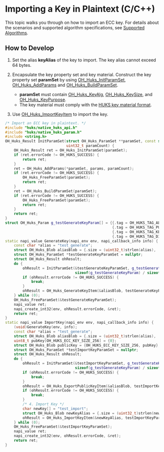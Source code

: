 # Importing a Key in Plaintext (C/C++)


This topic walks you through on how to import an ECC key. For details about the scenarios and supported algorithm specifications, see [Supported Algorithms](huks-key-import-overview.md#supported-algorithms).


## How to Develop

1. Set the alias **keyAlias** of the key to import.
   The key alias cannot exceed 64 bytes.

2. Encapsulate the key property set and key material. Construct the key property set **paramSet** by using [OH_Huks_InitParamSet](../../reference/native-apis/_huks_param_set_api.md#oh_huks_initparamset), [OH_Huks_AddParams](../../reference/native-apis/_huks_param_set_api.md#oh_huks_addparams) and [OH_Huks_BuildParamSet](../../reference/native-apis/_huks_param_set_api.md#oh_huks_buildparamset).
   - **paramSet** must contain [OH_Huks_KeyAlg](../../reference/native-apis/_huks_type_api.md#oh_huks_keyalg), [OH_Huks_KeySize](../../reference/native-apis/_huks_type_api.md#oh_huks_keysize), and [OH_Huks_KeyPurpose](../../reference/native-apis/_huks_type_api.md#oh_huks_keypurpose).
   - The key material must comply with the [HUKS key material format](huks-concepts.md#key-material-format).

3. Use [OH_Huks_ImportKeyItem](../../reference/native-apis/_huks_key_api.md#oh_huks_importkeyitem) to import the key.

```c++
/* Import an ECC key in plaintext. */
#include "huks/native_huks_api.h"
#include "huks/native_huks_param.h"
#include <string.h>
OH_Huks_Result InitParamSet(struct OH_Huks_ParamSet **paramSet, const struct OH_Huks_Param *params,
                            uint32_t paramCount) {
    OH_Huks_Result ret = OH_Huks_InitParamSet(paramSet);
    if (ret.errorCode != OH_HUKS_SUCCESS) {
        return ret;
    }
    ret = OH_Huks_AddParams(*paramSet, params, paramCount);
    if (ret.errorCode != OH_HUKS_SUCCESS) {
        OH_Huks_FreeParamSet(paramSet);
        return ret;
    }
    ret = OH_Huks_BuildParamSet(paramSet);
    if (ret.errorCode != OH_HUKS_SUCCESS) {
        OH_Huks_FreeParamSet(paramSet);
        return ret;
    }
    return ret;
}
struct OH_Huks_Param g_testGenerateKeyParam[] = {{.tag = OH_HUKS_TAG_ALGORITHM, .uint32Param = OH_HUKS_ALG_ECC},
                                                 {.tag = OH_HUKS_TAG_PURPOSE, .uint32Param = OH_HUKS_KEY_PURPOSE_AGREE},
                                                 {.tag = OH_HUKS_TAG_KEY_SIZE, .uint32Param = OH_HUKS_ECC_KEY_SIZE_256},
                                                 {.tag = OH_HUKS_TAG_DIGEST, .uint32Param = OH_HUKS_DIGEST_NONE}};
static napi_value GenerateKey(napi_env env, napi_callback_info info) {
    const char *alias = "test_generate";
    struct OH_Huks_Blob aliasBlob = {.size = (uint32_t)strlen(alias), .data = (uint8_t *)alias};
    struct OH_Huks_ParamSet *testGenerateKeyParamSet = nullptr;
    struct OH_Huks_Result ohResult;
    do {
        ohResult = InitParamSet(&testGenerateKeyParamSet, g_testGenerateKeyParam,
                                sizeof(g_testGenerateKeyParam) / sizeof(OH_Huks_Param));
        if (ohResult.errorCode != OH_HUKS_SUCCESS) {
            break;
        }
        ohResult = OH_Huks_GenerateKeyItem(&aliasBlob, testGenerateKeyParamSet, nullptr);
    } while (0);
    OH_Huks_FreeParamSet(&testGenerateKeyParamSet);
    napi_value ret;
    napi_create_int32(env, ohResult.errorCode, &ret);
    return ret;
}
static napi_value ImportKey(napi_env env, napi_callback_info info) {
    (void)GenerateKey(env, info);
    const char *alias = "test_generate";
    struct OH_Huks_Blob aliasBlob = {.size = (uint32_t)strlen(alias), .data = (uint8_t *)alias};
    uint8_t pubKey[OH_HUKS_ECC_KEY_SIZE_256] = {0};
    struct OH_Huks_Blob publicKey = {OH_HUKS_ECC_KEY_SIZE_256, pubKey};
    struct OH_Huks_ParamSet *testImportKeyParamSet = nullptr;
    struct OH_Huks_Result ohResult;
    do {
        ohResult = InitParamSet(&testImportKeyParamSet, g_testGenerateKeyParam,
                                sizeof(g_testGenerateKeyParam) / sizeof(OH_Huks_Param));
        if (ohResult.errorCode != OH_HUKS_SUCCESS) {
            break;
        }
        ohResult = OH_Huks_ExportPublicKeyItem(&aliasBlob, testImportKeyParamSet, &publicKey);
        if (ohResult.errorCode != OH_HUKS_SUCCESS) {
            break;
        }
        /* 4. Import Key */
        char newKey[] = "test_import";
        struct OH_Huks_Blob newKeyAlias = {.size = (uint32_t)strlen(newKey), .data = (uint8_t *)newKey};
        ohResult = OH_Huks_ImportKeyItem(&newKeyAlias, testImportKeyParamSet, &publicKey);
    } while (0);
    OH_Huks_FreeParamSet(&testImportKeyParamSet);
    napi_value ret;
    napi_create_int32(env, ohResult.errorCode, &ret);
    return ret;
}
```
